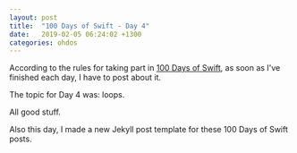 ```yaml
---
layout: post
title:  "100 Days of Swift - Day 4"
date:   2019-02-05 06:24:02 +1300
categories: ohdos
---
```

According to the rules for taking part in [100 Days of Swift](https://www.hackingwithswift.com/100), as soon as I've finished each day, I have to post about it.

The topic for Day 4 was: loops.

All good stuff.

Also this day, I made a new Jekyll post template for these 100 Days of Swift posts.
